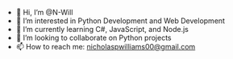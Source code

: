 - 👋 Hi, I’m @N-Will
- 👀 I’m interested in Python Development and Web Development
- 🌱 I’m currently learning C#, JavaScript, and Node.js
- 💞️ I’m looking to collaborate on Python projects
- 📫 How to reach me: nicholaspwilliams00@gmail.com

<!---
N-Will/N-Will is a ✨ special ✨ repository because its `README.md` (this file) appears on your GitHub profile.
You can click the Preview link to take a look at your changes.
--->
